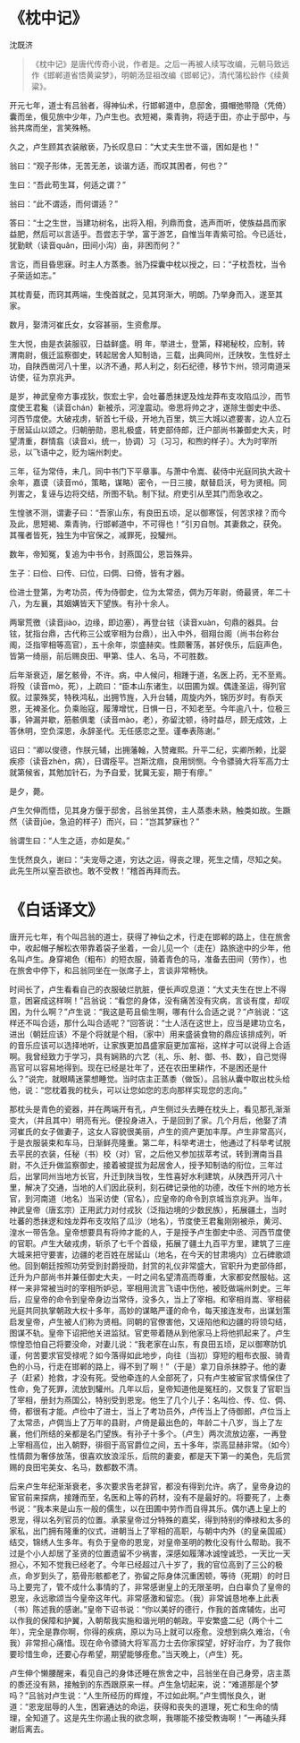 <link href="../../css/style.css" rel="stylesheet" type="text/css" />

# 《枕中记》

<span class="r">沈既济

> 《枕中记》是唐代传奇小说，作者是。之后一再被人续写改编，元朝马致远作《邯郸道省悟黄粱梦》，明朝汤显祖改编《邯郸记》，清代蒲松龄作《续黄粱》。

<div class="p">

开元七年，道士有吕翁者，得神仙术，行邯郸道中，息邸舍，摄帽弛带隐（凭倚）囊而坐，俄见旅中少年，乃卢生也。衣短褐，乘青驹，将适于田，亦止于邸中，与翁共席而坐，言笑殊畅。

久之，卢生顾其衣装敝亵，乃长叹息曰：“大丈夫生世不谐，困如是也！”

翁曰：“观子形体，无苦无恙，谈谐方适，而叹其困者，何也？”

生曰：“吾此苟生耳，何适之谓？”

翁曰：“此不谓适，而何谓适？”

答曰：“士之生世，当建功树名，出将入相，列鼎而食，选声而听，使族益昌而家益肥，然后可以言适乎。吾尝志于学，富于游艺，自惟当年青紫可拾。今已适壮，犹勤畎（读音quǎn，田间小沟）亩，非困而何？”

言讫，而目昏思寐。时主人方蒸黍。翁乃探囊中枕以授之，曰：“子枕吾枕，当令子荣适如志。”

其枕青甆，而窍其两端，生俛首就之，见其窍渐大，明朗。乃举身而入，遂至其家。

数月，娶清河崔氏女，女容甚丽，生资愈厚。

生大悦，由是衣装服驭，日益鲜盛。明 年，举进士，登第，释褐秘校，应制，转渭南尉，俄迁监察御史，转起居舍人知制诰，三载，出典同州，迁陕牧，生性好土功，自陕西凿河八十里，以济不通，邦人利之，刻石纪德，移节卞州，领河南道采访使，征为京兆尹。

是岁，神武皇帝方事戎狄，恢宏土宇，会吐蕃悉抹逻及烛龙莽布支攻陷瓜沙，而节度使王君毚（读音chán）新被杀，河湟震动。帝思将帅之才，遂除生御史中丞、河西节度使。大破戎虏，斩首七千级，开地九百里，筑三大城以遮要害，边人立石于居延山以颂之。归朝册勋，恩礼极盛，转吏部侍郎，迁户部尚书兼御史大夫，时望清重，群情翕（读音xì，统一，协调）习（习习，和煦的样子）。大为时宰所忌，以飞语中之，贬为端州刺史。

三年，征为常侍，未几，同中书门下平章事。与萧中令嵩、裴侍中光庭同执大政十余年，嘉谟（读音mó，策略，谋略）密令，一日三接，献替启沃，号为贤相。同列害之，复诬与边将交结，所图不轨。制下狱。府吏引从至其门而急收之。

生惶骇不测，谓妻子曰：“吾家山东，有良田五顷，足以御寒馁，何苦求禄？而今及此，思短褐、乘青驹，行邯郸道中，不可得也！”引刃自刎。其妻救之，获免。其罹者皆死，独生为中官保之，减罪死，投驩州。

数年，帝知冤，复追为中书令，封燕国公，恩旨殊异。

生子：曰俭、曰传、曰位，曰倜、曰倚，皆有才器。

俭进士登第，为考功员，传为侍御史，位为太常丞，倜为万年尉，倚最贤，年二十八，为左襄，其姻媾皆天下望族。有孙十余人。

两窜荒徼（读音jiào，边缘，即边塞），再登台铉（读音xuàn，句鼎的器具。台铉，犹指台鼎，古代称三公或宰相为台鼎），出入中外，徊翔台阁（尚书台称台阁，泛指宰相等高官），五十余年，崇盛赫奕。性颇奢荡，甚好佚乐，后庭声色，皆第一绮丽，前后赐良田、甲第、佳人、名马，不可胜数。

后年渐衰迈，屡乞骸骨，不许。病，中人候问，相踵于道，名医上药，无不至焉。将殁（读音mò，死），上疏曰：“臣本山东诸生，以田圃为娱。偶逢圣运，得列官叙。过蒙殊奖，特秩鸿私，出拥节旌，入升台辅，周旋内外，锦历岁时。有忝天恩，无裨圣化。负乘贻寇，履薄增忧，日惧一日，不知老至。今年逾八十，位极三事，钟漏并歇，筋骸俱耄（读音mào，老），弥留沈顿，待时益尽，顾无成效，上答休明，空负深恩，永辞圣代。无任感恋之至。谨奉表陈谢。”

诏曰：“卿以俊德，作朕元辅，出拥藩翰，入赞雍熙。升平二纪，实卿所赖，比婴疾疹（读音zhèn，病），日谓痊平。岂斯沈痼，良用悯恻。今令骠骑大将军高力士就第候省，其勉加针石，为予自爱，犹冀无妄，期于有瘳。”

是夕，薨。

卢生欠伸而悟，见其身方偃于邸舍，吕翁坐其傍，主人蒸黍未熟，触类如故。生蹶然（读音jǔe，急迫的样子）而兴，曰：“岂其梦寐也？”

翁谓生曰：“人生之适，亦如是矣。”

生怃然良久，谢曰：“夫宠辱之道，穷达之运，得丧之理，死生之情，尽知之矣。此先生所以窒吾欲也。敢不受教！”稽首再拜而去。

</div>

# 《白话译文》

<div class="p">

<div class="translation">

唐开元七年，有个叫吕翁的道士，获得了神仙之术，行走在邯郸的路上，住在旅舍中，收起帽子解松衣带靠着袋子坐着，一会儿见一个（走在）路旅途中的少年，他名叫卢生。身穿褐色（粗布）的短衣服，骑着青色的马，准备去田间（劳作），也在旅舍中停下，和吕翁同坐在一张席子上，言谈非常畅快。

时间长了，卢生看看自己的衣服破烂肮脏，便长声叹息道：“大丈夫生在世上不得意，困窘成这样啊！”吕翁说：“看您的身体，没有痛苦没有灾病，言谈有度，却叹困，为什么啊？”卢生说：“我这是苟且偷生啊，哪有什么合适之说？”卢翁说：“这样还不叫合适，那什么叫合适呢？”回答说：“士人活在这世上，应当是建功立名，进出（朝廷应该）不是个将就是个相，（家中）用来盛装食物的鼎应该排成列，听的音乐应该可以选择地听，让家族更加昌盛家庭更加富裕，这样才可以说得上合适啊。我曾经致力于学习，具有娴熟的六艺（礼、乐、射、御、书、数），自己觉得高官可以容易地得到。现在已经是壮年了，还在农田里耕作，不是困还是什么？”说完，就眼睛迷蒙想睡觉。当时店主正蒸黍（做饭）。吕翁从囊中取出枕头给他，说：“您枕着我的枕头，可以让您如您的志向那样实现您的志向。”

那枕头是青色的瓷器，并在两端开有孔，卢生侧过头去睡在枕头上，看见那孔渐渐变大，（并且其中）明亮有光。便投身进入，于是回到了家。几个月后，他娶了清河崔氏的女子做妻子，这女人容貌很美丽，卢生的资产更加丰厚。卢生非常高兴，于是衣服装束和车马，日渐鲜亮隆重。第二年，科举考进士，他通过了科举考试脱去平民的衣装，任秘（书）校（对）官，之后他又参加拔萃考试，转到渭南当县尉，不久迁升做监察御史，接着被提拔为起居舍人，授予知制诰的衔位，三年过后，出掌同州当地方长官，升迁到陕当牧，生性喜好水利建筑，从陕西开河八十里，解决了交通，当地的人们因此获利，刻石碑记录他的功德，改任卞州的地方长官，到河南道（地名）当采访使（官名），应皇帝的命令到京城当京兆尹。当年，神武皇帝（唐玄宗）正用武力对付戎狄（泛指边境的少数民族），拓展疆土，当时吐蕃的悉抹逻和烛龙莽布支攻陷了瓜沙（地名），节度使王君毚刚刚被杀，黄河、湟水一带告急。皇帝想要具有将帅才能的人，于是授予卢生御史中丞、河西节度使的官职。卢生大破戎虏，斩杀了七千个首级，拓展了疆土九百平方里，建筑了三座大城来把守要害，边疆的老百姓在居延山（地名，在今天的甘肃境内）立石碑歌颂他。回到朝廷按照功劳受到封爵授勋，封赏的礼仪非常盛大，官职升为吏部侍郎，迁升为户部尚书并兼任御史大夫，一时之间名望清高而尊重，大家都安然服帖。这样一来非常被当时的宰相所妒忌，宰相用流言飞语中伤他，被贬做端州刺史。三年后，应皇帝的命令到皇帝身边当常侍，没多久，当上了宰相。和宰相肖嵩、宰相裴光庭共同执掌朝政大权十多年，高妙的谋略严谨的命令，每天接连发布，出谋划策启发皇帝，卢生被人们称为贤相。同朝的官僚害他，又诬陷他和边疆的将领勾结，图谋不轨。皇帝下诏把他关进监狱。官吏带着随从到他家马上将他抓起来了。卢生惊惶恐怕自己将要没命，对妻儿说：“我老家在山东，有良田五顷，足以御寒防饥谨，何苦要求官受禄呢？如今落得如此地步，向往（当初）穿短的粗布衣服、骑青色的小马，行走在邯郸的路上，得不到了啊！”（于是）拿刀自杀抹脖子。他的妻子（赶紧）抢救，才没有死。受他牵连的人全部死了，只有卢生被宦官求情保住了性命，免了死罪，流放到驩州。几年以后，皇帝知道他是冤枉的，又恢复了官职当了宰相，册封为燕国公，特别受到恩宠。他生了几个儿子：名叫俭、传、位、倜、倚，都很有才能。卢俭中了进士，当上了考功员外，卢传当上了侍御郎，卢位当上了太常丞，卢倜当上了万年的县尉，卢倚是最出色的，年龄二十八岁，当上了左襄，他们所结的亲都是名门望族。有孙子十多个。（卢生）两次流放边塞，一再登上宰相高位，出入朝野，徘徊于高官爵位之间，五十多年，崇高显赫非常。（如今）性情颇为奢侈放荡，很喜欢放浪淫乐，后院的妻妾，都是天下第一的美色，先后赏赐的良田宅美女、名马，数都数不清。

后来卢生年纪渐渐衰老，多次要求告老辞官，都没有得到允许。病了，皇帝身边的宦官前来探病，接踵而至，名医和上等的药材，没有不是最好的。将要死了，上奏书说：“我本来是山东一般的儒生，以在田圃中劳作而自得其乐。偶尔遇上皇上的恩宠，得以名列官员的位置。承蒙皇帝过分特殊的嘉奖，得到特别的俸禄和太多的家私，出门拥有隆重的仪式，进朝当上了宰相的高职，与朝中内外（的皇亲国戚）结交，锦绣人生多年。有负于皇帝的恩宠，对皇帝圣明的教化没有什么帮助。我不过是个小人却居了圣贤的位置遗留不少祸害，深感如履薄冰诚惶诚恐，一天比一天担心，不知不觉我已经老了。今年已经超过八十岁了，我的官位高到了三公的极点，命岁到头了，筋骨形骸都老了，弥留之际身体沉重困顿，等待（死期）的时日马上要完了，管不成什么事情的了，非常感谢皇上的无限圣明，白白辜负了皇帝的恩宠，永远歌颂当今皇帝这年代。非常感激和留恋。（我）非常诚恳地奉上此表（书）陈述我的感谢。”皇帝下诏书说：“你以美好的德行，作我的首席辅佐，出可以作我的保障和护翼，入朝帮我实施和谐光明的朝政。平安繁盛二纪（两个十二年），完全是靠你啊，你得的疾病，原以为马上就可以痊愈。没想到病久难治，（令我）非常担心痛惜。现在命令骠骑大将军高力士去你家探望，好好治疗，为了我你要珍惜生命，还要心存希望，期望能够痊愈。”当天晚上，（卢生）死。

卢生伸个懒腰醒来，看见自己的身体还睡在旅舍之中，吕翁坐在自己身旁，店主蒸的黍还没有熟，接触到的东西跟原来一样。卢生急切起来，说：“难道那是个梦吗？”吕翁对卢生说：“人生所经历的辉煌，不过如此啊。”卢生惆怅良久，谢道：“恩宠屈辱的人生，困窘通达的命运，获得和丧失的道理，死亡和生命的情理，全知道了。这是先生你遏止我的欲念啊，我哪能不接受教诲啊！”一再磕头拜谢后离去。

</div>
